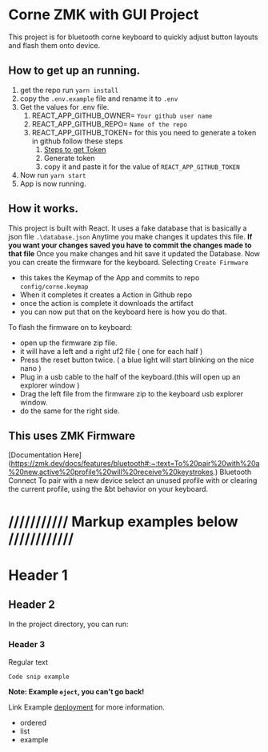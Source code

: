 
# Corne ZMK with GUI Project
This project is for bluetooth corne keyboard to quickly adjust button layouts and 
flash them onto device.

## How to get up an running.
1. get the repo run `yarn install`
2. copy the `.env.example` file and rename it to `.env`
3. Get the values for .env file.
   1. REACT_APP_GITHUB_OWNER= `Your github user name` 
   2. REACT_APP_GITHUB_REPO= `Name of the repo`
   3. REACT_APP_GITHUB_TOKEN= for this you need to generate a token in github follow these steps
       1. [Steps to get Token]( https://docs.github.com/en/authentication/keeping-your-account-and-data-secure/managing-your-personal-access-tokens) 
       2. Generate token 
       3. copy it and paste it for the value of `REACT_APP_GITHUB_TOKEN`
 4. Now run `yarn start`
 5. App is now running.

## How it works.
This project is built with React.
It uses a fake database that is basically a json file `.\database.json`
Anytime you make changes it updates this file.
**If you want your changes saved you have to commit the changes made to that file** 
Once you make changes and hit save it updated the Database.
Now you can create the firmware for the keyboard.
Selecting `Create Firmware`
- this takes the Keymap of the App and commits to repo `config/corne.keymap` 
- When it completes it creates a Action in Github repo 
- once the action is complete it downloads the artifact
- you can now put that on the keyboard here is how you do that.

To flash the firmware on to keyboard:
- open up the firmware zip file. 
- it will have a left and a right uf2 file ( one for each half )
- Press the reset button twice. ( a blue light will start blinking on the nice nano )
- Plug in a usb cable to the half of the keyboard.(this will open up an explorer window )
- Drag the left file from the firmware zip to the keyboard usb explorer window.
- do the same for the right side. 


## This uses ZMK Firmware
[Documentation Here] (https://zmk.dev/docs/features/bluetooth#:~:text=To%20pair%20with%20a%20new,active%20profile%20will%20receive%20keystrokes.)
Bluetooth Connect
To pair with a new device select an unused profile with or clearing the current profile, using the &bt behavior on your keyboard.


# /////////// Markup examples below ////////////

# Header 1

## Header 2

In the project directory, you can run:

### Header 3 

Regular text

 `Code snip example`

**Note: Example  `eject`, you can't go back!**

Link Example [deployment](https://facebook.github.io/create-react-app/docs/deployment) for more information.

- ordered
- list
- example

